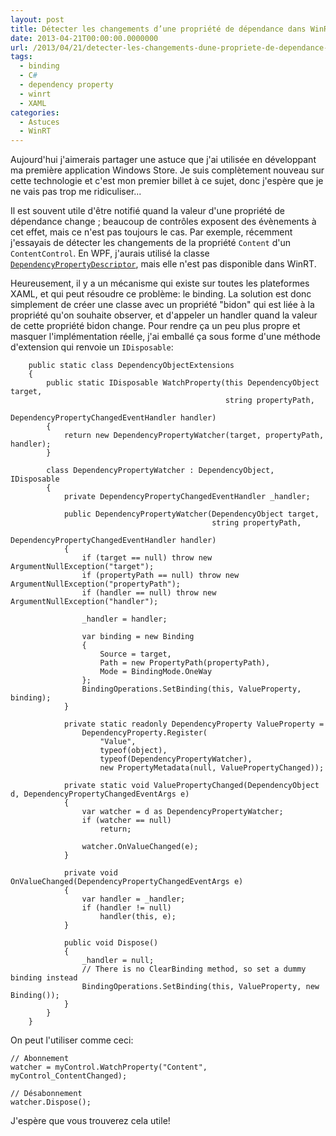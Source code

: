 ```yaml
---
layout: post
title: Détecter les changements d’une propriété de dépendance dans WinRT
date: 2013-04-21T00:00:00.0000000
url: /2013/04/21/detecter-les-changements-dune-propriete-de-dependance-dans-winrt/
tags:
  - binding
  - C#
  - dependency property
  - winrt
  - XAML
categories:
  - Astuces
  - WinRT
---
```



Aujourd'hui j'aimerais partager une astuce que j'ai utilisée en développant ma première application Windows Store. Je suis complètement nouveau sur cette technologie et c'est mon premier billet à ce sujet, donc j'espère que je ne vais pas trop me ridiculiser...

Il est souvent utile d'être notifié quand la valeur d'une propriété de dépendance change ; beaucoup de contrôles exposent des évènements à cet effet, mais ce n'est pas toujours le cas. Par exemple, récemment j'essayais de détecter les changements de la propriété `Content` d'un `ContentControl`. En WPF, j'aurais utilisé la classe [`DependencyPropertyDescriptor`](http://msdn.microsoft.com/en-us/library/system.componentmodel.dependencypropertydescriptor.aspx), mais elle n'est pas disponible dans WinRT.

Heureusement, il y a un mécanisme qui existe sur toutes les plateformes XAML, et qui peut résoudre ce problème: le binding. La solution est donc simplement de créer une classe avec un propriété "bidon" qui est liée à la propriété qu'on souhaite observer, et d'appeler un handler quand la valeur de cette propriété bidon change. Pour rendre ça un peu plus propre et masquer l'implémentation réelle, j'ai emballé ça sous forme d'une méthode d'extension qui renvoie un `IDisposable`:

```
    public static class DependencyObjectExtensions
    {
        public static IDisposable WatchProperty(this DependencyObject target,
                                                string propertyPath,
                                                DependencyPropertyChangedEventHandler handler)
        {
            return new DependencyPropertyWatcher(target, propertyPath, handler);
        }

        class DependencyPropertyWatcher : DependencyObject, IDisposable
        {
            private DependencyPropertyChangedEventHandler _handler;

            public DependencyPropertyWatcher(DependencyObject target,
                                             string propertyPath,
                                             DependencyPropertyChangedEventHandler handler)
            {
                if (target == null) throw new ArgumentNullException("target");
                if (propertyPath == null) throw new ArgumentNullException("propertyPath");
                if (handler == null) throw new ArgumentNullException("handler");

                _handler = handler;

                var binding = new Binding
                {
                    Source = target,
                    Path = new PropertyPath(propertyPath),
                    Mode = BindingMode.OneWay
                };
                BindingOperations.SetBinding(this, ValueProperty, binding);
            }

            private static readonly DependencyProperty ValueProperty =
                DependencyProperty.Register(
                    "Value",
                    typeof(object),
                    typeof(DependencyPropertyWatcher),
                    new PropertyMetadata(null, ValuePropertyChanged));

            private static void ValuePropertyChanged(DependencyObject d, DependencyPropertyChangedEventArgs e)
            {
                var watcher = d as DependencyPropertyWatcher;
                if (watcher == null)
                    return;

                watcher.OnValueChanged(e);
            }

            private void OnValueChanged(DependencyPropertyChangedEventArgs e)
            {
                var handler = _handler;
                if (handler != null)
                    handler(this, e);
            }

            public void Dispose()
            {
                _handler = null;
                // There is no ClearBinding method, so set a dummy binding instead
                BindingOperations.SetBinding(this, ValueProperty, new Binding());
            }
        }
    }
```

On peut l'utiliser comme ceci:

```
// Abonnement
watcher = myControl.WatchProperty("Content", myControl_ContentChanged);

// Désabonnement
watcher.Dispose();
```

J'espère que vous trouverez cela utile!

